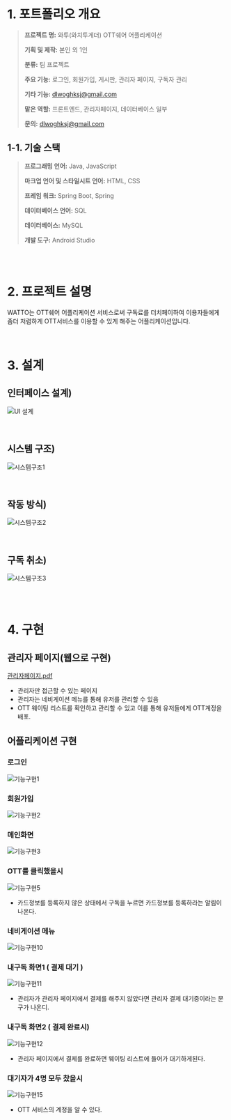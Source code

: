 # 1. 포트폴리오 개요

> **프로젝트 명:** 와투(와치투게더) OTT쉐어 어플리케이션
>
> **기획 및 제작:** 본인 외 1인
>
> **분류:** 팀 프로젝트
>
> **주요 기능:** 로그인, 회원가입, 게시판, 관리자 페이지, 구독자 관리
>
> **기타 기능:** dlwoghksj@gmail.com
>
> **맡은 역할:** 프론트엔드, 관리자페이지, 데이터베이스 일부
>
> **문의:** dlwoghksj@gmail.com


## 1-1. 기술 스택

> **프로그래밍 언어:** Java, JavaScript
> 
> **마크업 언어 및 스타일시트 언어:** HTML, CSS
> 
> **프레임 워크:** Spring Boot, Spring
> 
> **데이터베이스 언어:** SQL
> 
> **데이터베이스:** MySQL
> 
> **개발 도구:** Android Studio
> 

<br />
<br />

# 2. 프로젝트 설명
WATTO는 OTT쉐어 어플리케이션 서비스로써 구독료를 더치페이하여 이용자들에게 좀더 저렴하게 OTT서비스를 이용할 수 있게 해주는 어플리케이션입니다.

<br />

# 3. 설계
## 인터페이스 설계)
![UI 설계](https://github.com/dlwoghksj/mypofo/assets/104198797/6264be0c-35a8-468b-ac3e-2cb81e89ca50)

<br />

## 시스템 구조)
![시스템구조1](https://github.com/dlwoghksj/mypofo/assets/104198797/b5c9eb2a-5181-411e-8d7f-d9aad7aa5885)

<br />

## 작동 방식)
![시스템구조2](https://github.com/dlwoghksj/mypofo/assets/104198797/d58e6d15-4996-48e0-a4f5-0357e4c83ce1)

<br />

## 구독 취소)
![시스템구조3](https://github.com/dlwoghksj/mypofo/assets/104198797/5c870efa-b69b-4ab0-ab5e-db87a7dec831)

<br />
<br />

# 4. 구현
## 관리자 페이지(웹으로 구현)
[관리자페이지.pdf](https://github.com/user-attachments/files/16043777/default.pdf)
- 관리자만 접근할 수 있는 페이지
- 관리자는 네비게이션 메뉴를 통해 유저를 관리할 수 있음
- OTT 웨이팅 리스트를 확인하고 관리할 수 있고 이를 통해 유저들에게 OTT계정을 배포.

## 어플리케이션 구현
### 로그인
![기능구현1](https://github.com/dlwoghksj/mypofo/assets/104198797/04345a99-f1de-4c36-b0e1-566113b5f50d)
### 회원가입
![기능구현2](https://github.com/dlwoghksj/mypofo/assets/104198797/97e7a80e-71a0-4f74-93b6-ffdce8f40afe)
### 메인화면
![기능구현3](https://github.com/dlwoghksj/mypofo/assets/104198797/cc31257d-cffa-4c00-bce3-1bd7b31d912c)
### OTT를 클릭했을시
![기능구현5](https://github.com/dlwoghksj/mypofo/assets/104198797/366ddc58-f93f-4f36-960e-c44586aa274f)
- 카드정보를 등록하지 않은 상태에서 구독을 누르면 카드정보를 등록하라는 알림이 나온다.
### 네비게이션 메뉴
![기능구현10](https://github.com/dlwoghksj/mypofo/assets/104198797/e1134f57-1188-4347-8909-4820adbbd185)
### 내구독 화면1 ( 결제 대기 )
![기능구현11](https://github.com/dlwoghksj/mypofo/assets/104198797/9bd5e269-ca5d-46ef-82f4-bc8cbf8e2ff9)
- 관리자가 관리자 페이지에서 결제를 해주지 않았다면 관리자 결제 대기중이라는 문구가 나온디.
### 내구독 화면2 ( 결제 완료시)
![기능구현12](https://github.com/dlwoghksj/mypofo/assets/104198797/9e83df5f-5acf-47db-a1f3-d48426c49709)
- 관리자 페이지에서 결제를 완료하면 웨이팅 리스트에 들어가 대기하게된다.
### 대기자가 4명 모두 찼을시
![기능구현15](https://github.com/dlwoghksj/mypofo/assets/104198797/7d4f6ab6-8c35-4e21-b481-5c568ec9f3bd)
- OTT 서비스의 계정을 알 수 있다.





